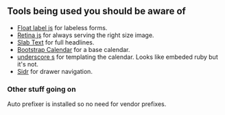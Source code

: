 ## Tools being used you should be aware of

- [Float label js](http://clubdesign.github.io/floatlabels.js/) for labeless forms.
- [Retina js](http://imulus.github.io/retinajs/) for always serving the right size image.
- [Slab Text](http://freqdec.github.io/slabText/) for full headlines.
- [Bootstrap Calendar](http://bootstrap-calendar.azurewebsites.net/) for a base calendar.
- [underscore s](http://underscorejs.org/) for templating the calendar. Looks like embeded ruby but it's not.
- [Sidr](http://www.berriart.com/sidr/) for drawer navigation.

### Other stuff going on

Auto prefixer is installed so no need for vendor prefixes.